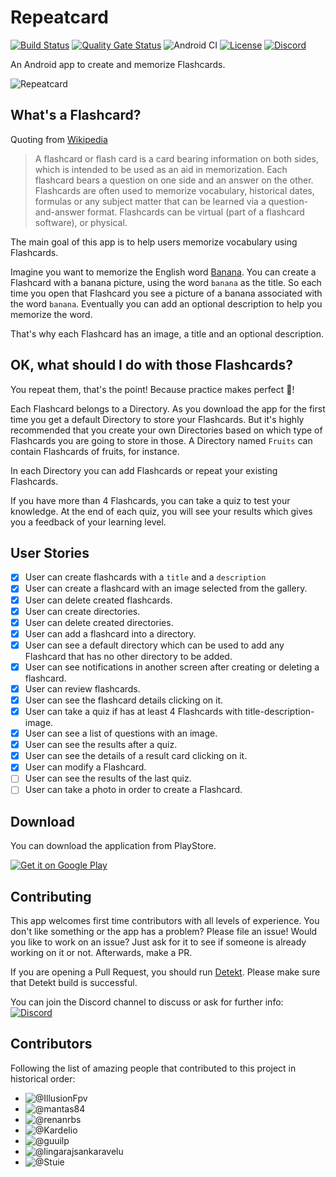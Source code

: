 # Repeatcard

[![Build Status](https://app.bitrise.io/app/2e67b09ff5a7dfb0/status.svg?token=8CSJS-GL1kWluNrCI8WUXA&branch=development)](https://app.bitrise.io/app/2e67b09ff5a7dfb0)
[![Quality Gate Status](https://sonarcloud.io/api/project_badges/measure?project=Dement0_repeatcard&metric=alert_status)](https://sonarcloud.io/dashboard?id=Dement0_repeatcard)
![Android CI](https://github.com/Dement0/repeatcard/workflows/Android%20CI/badge.svg)
[![License](https://img.shields.io/github/license/dement0/repeatcard.svg)](LICENSE)
[![Discord](https://discord.com/api/guilds/765660376305500250/widget.png)](https://discord.gg/U4dYsfY)

An Android app to create and memorize Flashcards.

![Repeatcard](https://user-images.githubusercontent.com/33685811/95678688-85bf3000-0bce-11eb-95ed-22a83dc514a7.png)

## What's a Flashcard?

Quoting from [Wikipedia](https://en.wikipedia.org/wiki/Flashcard)
> A flashcard or flash card is a card bearing information on both sides, which is intended to be used as an aid in memorization. Each flashcard bears a question on one side and an answer on the other. Flashcards are often used to memorize vocabulary, historical dates, formulas or any subject matter that can be learned via a question-and-answer format. Flashcards can be virtual (part of a flashcard software), or physical.

The main goal of this app is to help users memorize vocabulary using Flashcards.

Imagine you want to memorize the English word [Banana](https://unsplash.com/photos/Kl3467edwsE). You can create a Flashcard with a banana picture, using the word `banana` as the title.
So each time you open that Flashcard you see a picture of a banana associated with the word `banana`.
Eventually you can add an optional description to help you memorize the word.

That's why each Flashcard has an image, a title and an optional description.

## OK, what should I do with those Flashcards?

You repeat them, that's the point! Because practice makes perfect :rocket:!

Each Flashcard belongs to a Directory. As you download the app for the first time you get a default Directory to store your Flashcards. But it's highly recommended that you create your own Directories based on which type of Flashcards you are going to store in those.
A Directory named `Fruits` can contain Flashcards of fruits, for instance.

In each Directory you can add Flashcards or repeat your existing Flashcards.  
 
If you have more than 4 Flashcards, you can take a quiz to test your knowledge. At the end of each quiz, you will see your results which gives you a feedback of your learning level.

## User Stories

- [x] User can create flashcards with a `title` and a `description`
- [x] User can create a flashcard with an image selected from the gallery.
- [x] User can delete created flashcards.
- [x] User can create directories.
- [x] User can delete created directories.
- [x] User can add a flashcard into a directory.
- [x] User can see a default directory which can be used to add any Flashcard that has no other directory to be added.
- [x] User can see notifications in another screen after creating or deleting a flashcard.
- [x] User can review flashcards.
- [x] User can see the flashcard details clicking on it.
- [x] User can take a quiz if has at least 4 Flashcards with title-description-image.
- [x] User can see a list of questions with an image.
- [x] User can see the results after a quiz.
- [x] User can see the details of a result card clicking on it.
- [x] User can modify a Flashcard.
- [ ] User can see the results of the last quiz.
- [ ] User can take a photo in order to create a Flashcard.

## Download

You can download the application from PlayStore.

<a href="https://play.google.com/store/apps/details?id=it.ilker.repeatcard"><img alt="Get it on Google Play" src="https://play.google.com/intl/en_us/badges/static/images/badges/en_badge_web_generic.png"/></a>

## Contributing

This app welcomes first time contributors with all levels of experience. 
You don't like something or the app has a problem? Please file an issue!
Would you like to work on an issue? Just ask for it to see if someone is already working on it or not. Afterwards, make a PR.

If you are opening a Pull Request, you should run [Detekt](https://detekt.github.io/detekt/cli.html). Please make sure that Detekt build is successful.

You can join the Discord channel to discuss or ask for further info: [![Discord](https://discord.com/api/guilds/765660376305500250/widget.png)](https://discord.gg/U4dYsfY)

## Contributors

Following the list of amazing people that contributed to this project in historical order:
- ![@IllusionFpv](https://github.com/IllusionFpv)
- ![@mantas84](https://github.com/mantas84)
- ![@renanrbs](https://github.com/renanrbs)
- ![@Kardelio](https://github.com/Kardelio)
- ![@guuilp](https://github.com/guuilp)
- ![@lingarajsankaravelu](https://github.com/lingarajsankaravelu)
- ![@Stuie](https://github.com/Stuie)

